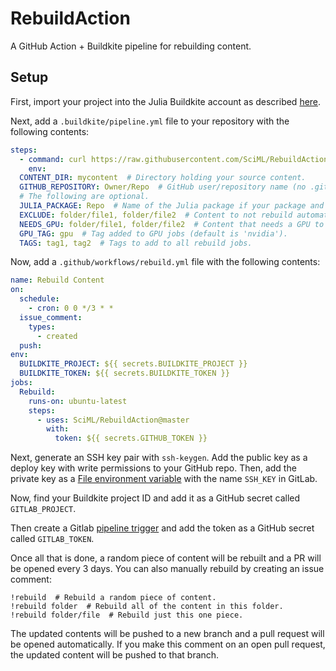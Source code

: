 # RebuildAction

A GitHub Action + Buildkite pipeline for rebuilding content.

## Setup

First, import your project into the Julia Buildkite account as described [here](https://github.com/JuliaGPU/buildkite).

Next, add a `.buildkite/pipeline.yml` file to your repository with the following contents:

```yml
steps:
  - command: curl https://raw.githubusercontent.com/SciML/RebuildAction/master/rebuild.yml | buildkite-agent upload
    env:
  CONTENT_DIR: mycontent  # Directory holding your source content.
  GITHUB_REPOSITORY: Owner/Repo  # GitHub user/repository name (no .git).
  # The following are optional.
  JULIA_PACKAGE: Repo  # Name of the Julia package if your package and repo names are different.
  EXCLUDE: folder/file1, folder/file2  # Content to not rebuild automatically.
  NEEDS_GPU: folder/file1, folder/file2  # Content that needs a GPU to build.
  GPU_TAG: gpu  # Tag added to GPU jobs (default is 'nvidia').
  TAGS: tag1, tag2  # Tags to add to all rebuild jobs.
```

Now, add a `.github/workflows/rebuild.yml` file with the following contents:

```yml
name: Rebuild Content
on:
  schedule:
    - cron: 0 0 */3 * *
  issue_comment:
    types:
      - created
  push:
env:
  BUILDKITE_PROJECT: ${{ secrets.BUILDKITE_PROJECT }}
  BUILDKITE_TOKEN: ${{ secrets.BUILDKITE_TOKEN }}
jobs:
  Rebuild:
    runs-on: ubuntu-latest
    steps:
      - uses: SciML/RebuildAction@master
        with:
          token: ${{ secrets.GITHUB_TOKEN }}
```

Next, generate an SSH key pair with `ssh-keygen`.
Add the public key as a deploy key with write permissions to your GitHub repo.
Then, add the private key as a [File environment variable](https://docs.gitlab.com/ee/ci/variables/README.html#custom-environment-variables-of-type-file) with the name `SSH_KEY` in GitLab.

Now, find your Buildkite project ID and add it as a GitHub secret called `GITLAB_PROJECT`.

Then create a Gitlab [pipeline trigger](https://docs.gitlab.com/ee/ci/triggers/#adding-a-new-trigger) and add the token as a GitHub secret called `GITLAB_TOKEN`.

Once all that is done, a random piece of content will be rebuilt and a PR will be opened
every 3 days. You can also manually rebuild by creating an issue comment:

```
!rebuild  # Rebuild a random piece of content.
!rebuild folder  # Rebuild all of the content in this folder.
!rebuild folder/file  # Rebuild just this one piece.
```

The updated contents will be pushed to a new branch and a pull request will be opened automatically.
If you make this comment on an open pull request, the updated content will be pushed to that branch.
